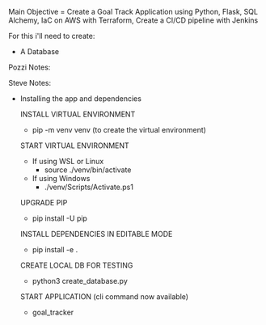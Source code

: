 Main Objective = Create a Goal Track Application using Python, Flask, SQL Alchemy, IaC on AWS with Terraform, Create a CI/CD pipeline with Jenkins

For this i'll need to create:
- A Database

Pozzi Notes:


Steve Notes:

 - Installing the app and dependencies
    
    INSTALL VIRTUAL ENVIRONMENT
    - pip -m venv venv (to create the virtual environment)

    START VIRTUAL ENVIRONMENT
    - If using WSL or Linux
        - source ./venv/bin/activate
    - If using Windows
        - ./venv/Scripts/Activate.ps1

    UPGRADE PIP
    - pip install -U pip

    INSTALL DEPENDENCIES IN EDITABLE MODE
    - pip install -e .

    CREATE LOCAL DB FOR TESTING
    - python3 create_database.py

    START APPLICATION (cli command now available)
    - goal_tracker